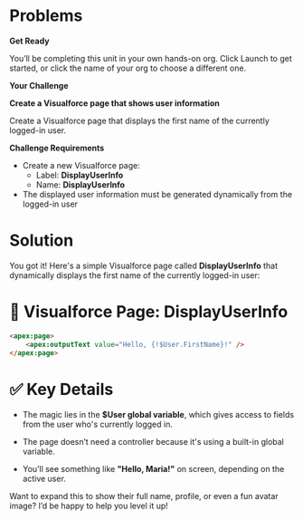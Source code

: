 # Problems

**Get Ready**

You’ll be completing this unit in your own hands-on org. Click Launch to get started, or click the name of your org to choose a different one.

**Your Challenge**

**Create a Visualforce page that shows user information**

Create a Visualforce page that displays the first name of the currently logged-in user.

**Challenge Requirements**

* Create a new Visualforce page:
    - Label: **DisplayUserInfo**
    - Name: **DisplayUserInfo**
* The displayed user information must be generated dynamically from the logged-in user

# Solution

You got it! Here's a simple Visualforce page called **DisplayUserInfo** that dynamically displays the first name of the currently logged-in user:

# 👤 Visualforce Page: DisplayUserInfo

``` html
<apex:page>
    <apex:outputText value="Hello, {!$User.FirstName}!" />
</apex:page>

``` 
# ✅ Key Details
* The magic lies in the **$User global variable**, which gives access to fields from the user who's currently logged in.

* The page doesn’t need a controller because it's using a built-in global variable.

* You’ll see something like **"Hello, Maria!"** on screen, depending on the active user.

Want to expand this to show their full name, profile, or even a fun avatar image? I’d be happy to help you level it up!
